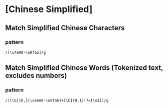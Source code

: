 # [Chinese Simplified]
## Match Simplified Chinese Characters
  ### pattern
    /[\u4e00-\u9fa5]/g

## Match Simplified Chinese Words (Tokenized text, excludes numbers)
  ### pattern
    /([\b]{0,}[\u4e00-\u9fa5]+[\b]{0,})(?=[\s$])/g